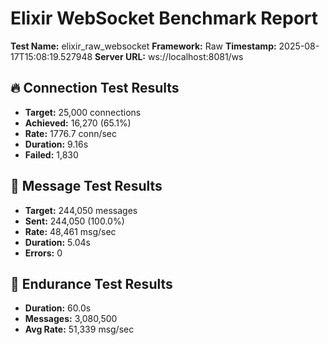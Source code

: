 # Elixir WebSocket Benchmark Report

**Test Name:** elixir_raw_websocket
**Framework:** Raw
**Timestamp:** 2025-08-17T15:08:19.527948
**Server URL:** ws://localhost:8081/ws

## 🔥 Connection Test Results

- **Target:** 25,000 connections
- **Achieved:** 16,270 (65.1%)
- **Rate:** 1776.7 conn/sec
- **Duration:** 9.16s
- **Failed:** 1,830

## 🌊 Message Test Results

- **Target:** 244,050 messages
- **Sent:** 244,050 (100.0%)
- **Rate:** 48,461 msg/sec
- **Duration:** 5.04s
- **Errors:** 0

## 💪 Endurance Test Results

- **Duration:** 60.0s
- **Messages:** 3,080,500
- **Avg Rate:** 51,339 msg/sec

